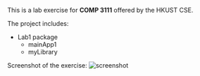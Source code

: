This is a lab exercise for **COMP 3111** offered by the HKUST CSE.

The project includes:
* Lab1 package
    * mainApp1
    * myLibrary

Screenshot of the exercise:
![screenshot](https://github.com/cherrylcy/comp3111LEx/COMP3111LEx_screenshot.png)